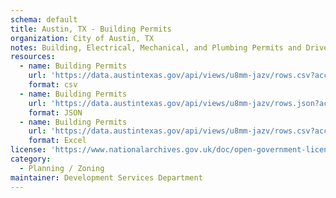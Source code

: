 ```yaml
---
schema: default
title: Austin, TX - Building Permits
organization: City of Austin, TX
notes: Building, Electrical, Mechanical, and Plumbing Permits and Driveway/Sidewalk Permits issued by the City of Austin, from Jan 2014 to Jun 2016. Includes relevant details such as issue date, location, council district, expiration date, description of work, square footage, valuation, and units.
resources:
  - name: Building Permits
    url: 'https://data.austintexas.gov/api/views/u8mm-jazv/rows.csv?accessType=DOWNLOAD'
    format: csv
  - name: Building Permits
    url: 'https://data.austintexas.gov/api/views/u8mm-jazv/rows.json?accessType=DOWNLOAD'
    format: JSON
  - name: Building Permits
    url: 'https://data.austintexas.gov/api/views/u8mm-jazv/rows.csv?accessType=DOWNLOAD&bom=true&format=true'
    format: Excel
license: 'https://www.nationalarchives.gov.uk/doc/open-government-licence/version/3/'
category:
  - Planning / Zoning
maintainer: Development Services Department
---
```

